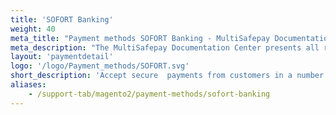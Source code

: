 ```yaml
---
title: 'SOFORT Banking'
weight: 40
meta_title: "Payment methods SOFORT Banking - MultiSafepay Documentation Center"
meta_description: "The MultiSafepay Documentation Center presents all relevant information about our Plugins and API. You can also find support pages for Payment Methods, Tools and General Questions as well as the contact details of our Support and Integration Teams."
layout: 'paymentdetail'
logo: '/logo/Payment_methods/SOFORT.svg' 
short_description: 'Accept secure  payments from customers in a number of European countries.'
aliases:
    - /support-tab/magento2/payment-methods/sofort-banking
---
```


